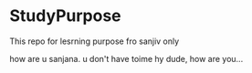 # StudyPurpose
This repo for lesrning purpose fro sanjiv only

how are u sanjana. u don't have toime
hy dude, how are you...

